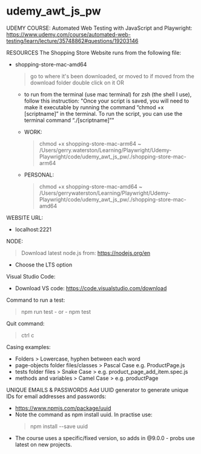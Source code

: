 # udemy_awt_js_pw

UDEMY COURSE:
Automated Web Testing with JavaScript and Playwright: https://www.udemy.com/course/automated-web-testing/learn/lecture/35748862#questions/19203146

RESOURCES
The Shopping Store Website runs from the following file:

- shopping-store-mac-amd64

  > go to where it's been downloaded, or moved to if moved from the download folder
  > double click on it
  > OR

  - to run from the terminal (use mac terminal) for zsh (the shell I use), follow this instruction:
    "Once your script is saved, you will need to make it executable by running the command “chmod +x [scriptname]” in the terminal. To run the script, you can use the terminal command “./[scriptname]”"

  

  - WORK:
    > chmod +x shopping-store-mac-arm64
    > ~ /Users/gerry.waterston/Learning/Playwright/Udemy-Playwright/code/udemy_awt_js_pw/./shopping-store-mac-arm64

  - PERSONAL:
    > chmod +x shopping-store-mac-amd64
    > ~ /Users/gerrywaterston/Learning/Playwright/Udemy-Playwright/code/udemy_awt_js_pw/./shopping-store-mac-amd64

WEBSITE URL:

- localhost:2221

NODE:

> Download latest node.js from: https://nodejs.org/en

- Choose the LTS option

Visual Studio Code:

- Download VS code: https://code.visualstudio.com/download

Command to run a test:

> npm run test - or - npm test

Quit command:

> ctrl c

Casing examples:

- Folders > Lowercase, hyphen between each word
- page-objects folder files/classes > Pascal Case e.g. ProductPage.js
- tests folder files > Snake Case > e.g. product_page_add_item.spec.js
- methods and variables > Camel Case > e.g. productPage

UNIQUE EMAILS & PASSWORDS
Add UUID generator to generate unique IDs for email addresses and passwords:

- https://www.npmjs.com/package/uuid
- Note the command as npm install uuid. In practise use:
  > npm install --save uuid
- The course uses a specific/fixed version, so adds in @9.0.0 - probs use latest on new projects.
